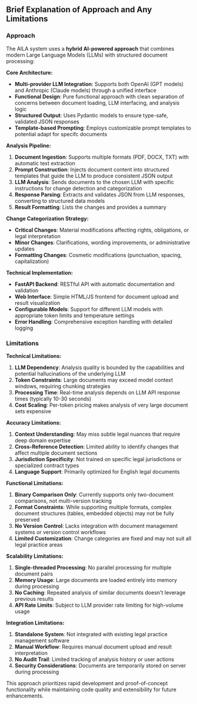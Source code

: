 ## Brief Explanation of Approach and Any Limitations

### __Approach__

The AILA system uses a __hybrid AI-powered approach__ that combines modern Large Language Models (LLMs) with structured document processing:

__Core Architecture:__

- __Multi-provider LLM Integration__: Supports both OpenAI (GPT models) and Anthropic (Claude models) through a unified interface
- __Functional Design__: Pure functional approach with clean separation of concerns between document loading, LLM interfacing, and analysis logic
- __Structured Output__: Uses Pydantic models to ensure type-safe, validated JSON responses
- __Template-based Prompting__: Employs customizable prompt templates to potential adapt for specifc documents

__Analysis Pipeline:__

1. __Document Ingestion__: Supports multiple formats (PDF, DOCX, TXT) with automatic text extraction
2. __Prompt Construction__: Injects document content into structured templates that guide the LLM to produce consistent JSON output
3. __LLM Analysis__: Sends documents to the chosen LLM with specific instructions for change detection and categorization
4. __Response Parsing__: Extracts and validates JSON from LLM responses, converting to structured data models
5. __Result Formatting__: Lists the changes and provides a summary

__Change Categorization Strategy:__

- __Critical Changes__: Material modifications affecting rights, obligations, or legal interpretation
- __Minor Changes__: Clarifications, wording improvements, or administrative updates
- __Formatting Changes__: Cosmetic modifications (punctuation, spacing, capitalization)

__Technical Implementation:__

- __FastAPI Backend__: RESTful API with automatic documentation and validation
- __Web Interface__: Simple HTML/JS frontend for document upload and result visualization
- __Configurable Models__: Support for different LLM models with appropriate token limits and temperature settings
- __Error Handling__: Comprehensive exception handling with detailed logging

### __Limitations__

__Technical Limitations:__

1. __LLM Dependency__: Analysis quality is bounded by the capabilities and potential hallucinations of the underlying LLM
2. __Token Constraints__: Large documents may exceed model context windows, requiring chunking strategies
3. __Processing Time__: Real-time analysis depends on LLM API response times (typically 10-30 seconds)
4. __Cost Scaling__: Per-token pricing makes analysis of very large document sets expensive

__Accuracy Limitations:__

1. __Context Understanding__: May miss subtle legal nuances that require deep domain expertise
2. __Cross-Reference Detection__: Limited ability to identify changes that affect multiple document sections
3. __Jurisdiction Specificity__: Not trained on specific legal jurisdictions or specialized contract types
4. __Language Support__: Primarily optimized for English legal documents

__Functional Limitations:__

1. __Binary Comparison Only__: Currently supports only two-document comparisons, not multi-version tracking
2. __Format Constraints__: While supporting multiple formats, complex document structures (tables, embedded objects) may not be fully preserved
3. __No Version Control__: Lacks integration with document management systems or version control workflows
4. __Limited Customization__: Change categories are fixed and may not suit all legal practice areas

__Scalability Limitations:__

1. __Single-threaded Processing__: No parallel processing for multiple document pairs
2. __Memory Usage__: Large documents are loaded entirely into memory during processing
3. __No Caching__: Repeated analysis of similar documents doesn't leverage previous results
4. __API Rate Limits__: Subject to LLM provider rate limiting for high-volume usage

__Integration Limitations:__

1. __Standalone System__: Not integrated with existing legal practice management software
2. __Manual Workflow__: Requires manual document upload and result interpretation
3. __No Audit Trail__: Limited tracking of analysis history or user actions
4. __Security Considerations__: Documents are temporarily stored on server during processing

This approach prioritizes rapid development and proof-of-concept functionality while maintaining code quality and extensibility for future enhancements.
